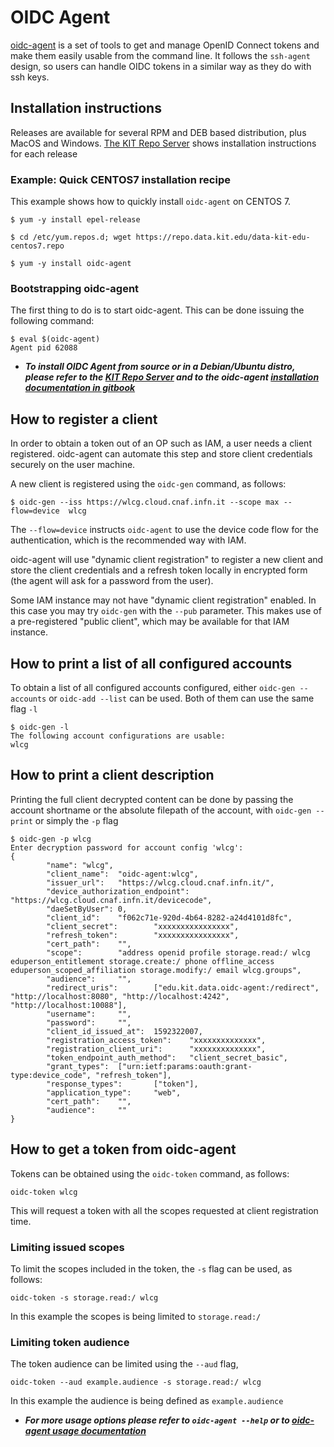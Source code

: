 # OIDC Agent 

[oidc-agent](https://github.com/indigo-dc/oidc-agent) is a set of tools to get and manage OpenID Connect tokens and make them easily usable from the command line. It follows the ```ssh-agent``` design, so users can handle OIDC tokens in a similar way as they do with ssh keys.

## **Installation instructions**

Releases are available for several RPM and DEB based distribution, plus MacOS and Windows.
[The KIT Repo Server](https://repo.data.kit.edu) shows installation
instructions for each release

### **Example: Quick CENTOS7 installation recipe**

This example shows how to quickly install ```oidc-agent``` on CENTOS 7.



```
$ yum -y install epel-release

$ cd /etc/yum.repos.d; wget https://repo.data.kit.edu/data-kit-edu-centos7.repo

$ yum -y install oidc-agent
```


### **Bootstrapping oidc-agent**

The first thing to do is to start oidc-agent. This can be done issuing the following command:

```
$ eval $(oidc-agent)
Agent pid 62088
```

* ***To install OIDC Agent from source or in a Debian/Ubuntu distro, please refer to the [KIT Repo Server](https://repo.data.kit.edu) and to the oidc-agent [installation documentation in gitbook](https://indigo-dc.gitbook.io/oidc-agent/installation/install)***

## **How to register a client** 

In order to obtain a token out of an OP such as IAM, a user needs a client registered. oidc-agent can automate this step and store client credentials securely on the user machine.

A new client is registered using the ```oidc-gen``` command, as follows:

```
$ oidc-gen --iss https://wlcg.cloud.cnaf.infn.it --scope max --flow=device  wlcg
```
The ```--flow=device``` instructs ```oidc-agent``` to use the device code flow for the authentication, which is the recommended way with IAM.

oidc-agent will use "dynamic client registration" to register a new client and store the client credentials and a refresh token locally in encrypted form (the agent will ask for a password from the user).

Some IAM instance may not have "dynamic client registration" enabled. In this
case you may try `oidc-gen` with the `--pub` parameter.
This makes use of a pre-registered "public client", which may be available for that IAM instance.

## **How to print a list of all configured accounts** 

To obtain a list of all configured accounts configured, either ```oidc-gen --accounts``` or ```oidc-add --list``` can be used. Both of them can use the same flag ```-l```

```
$ oidc-gen -l
The following account configurations are usable: 
wlcg
```

## **How to print a client description** 

Printing the full client decrypted content can be done by passing the account shortname or the absolute filepath of the account, with ```oidc-gen --print``` or simply the ```-p``` flag


```
$ oidc-gen -p wlcg
Enter decryption password for account config 'wlcg': 
{
        "name": "wlcg",
        "client_name":  "oidc-agent:wlcg",
        "issuer_url":   "https://wlcg.cloud.cnaf.infn.it/",
        "device_authorization_endpoint":        "https://wlcg.cloud.cnaf.infn.it/devicecode",
        "daeSetByUser": 0,
        "client_id":    "f062c71e-920d-4b64-8282-a24d4101d8fc",
        "client_secret":        "xxxxxxxxxxxxxxxx",
        "refresh_token":        "xxxxxxxxxxxxxxxx",
        "cert_path":    "",
        "scope":        "address openid profile storage.read:/ wlcg eduperson_entitlement storage.create:/ phone offline_access eduperson_scoped_affiliation storage.modify:/ email wlcg.groups",
        "audience":     "",
        "redirect_uris":        ["edu.kit.data.oidc-agent:/redirect", "http://localhost:8080", "http://localhost:4242", "http://localhost:10088"],
        "username":     "",
        "password":     "",
        "client_id_issued_at":  1592322007,
        "registration_access_token":    "xxxxxxxxxxxxxx",
        "registration_client_uri":      "xxxxxxxxxxxxxx",
        "token_endpoint_auth_method":   "client_secret_basic",
        "grant_types":  ["urn:ietf:params:oauth:grant-type:device_code", "refresh_token"],
        "response_types":       ["token"],
        "application_type":     "web",
        "cert_path":    "",
        "audience":     ""
}
```

## **How to get a token from oidc-agent** 

Tokens can be obtained using the ```oidc-token``` command, as follows:

```
oidc-token wlcg
```

This will request a token with all the scopes requested at client registration time. 

### **Limiting issued scopes** 

To limit the scopes included in the token, the ```-s``` flag can be used, as follows:

```
oidc-token -s storage.read:/ wlcg
```

In this example the scopes is being limited to ```storage.read:/```

### **Limiting token audience** 

The token audience can be limited using the ```--aud``` flag,

```
oidc-token --aud example.audience -s storage.read:/ wlcg
```

In this example the audience is being defined as ```example.audience```

* ***For more usage options please refer to ```oidc-agent --help``` or to [oidc-agent usage documentation](https://indigo-dc.gitbook.io/oidc-agent/user)***
